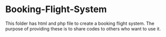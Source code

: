 # Booking-Flight-System
This folder has html and php file to create a booking flight system.
The purpose of providing these is to share codes to others who want to use it.
